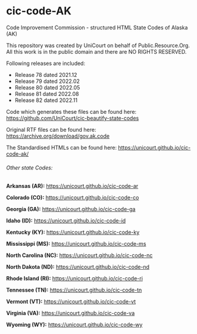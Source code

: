 # cic-code-AK

Code Improvement Commission - structured HTML State Codes of Alaska (AK)

This repository was created by UniCourt on behalf of Public.Resource.Org. All this work is in the public domain and there are NO RIGHTS RESERVED.

Following releases are included:

 * Release 78 dated 2021.12
 * Release 79 dated 2022.02
 * Release 80 dated 2022.05
 * Release 81 dated 2022.08
 * Release 82 dated 2022.11

 

Code which generates these files can be found here: https://github.com/UniCourt/cic-beautify-state-codes

Original RTF files can be found here: https://archive.org/download/gov.ak.code

The Standardised HTMLs can be found here: https://unicourt.github.io/cic-code-ak/

 ###### Other state Codes:


 **Arkansas (AR):** https://unicourt.github.io/cic-code-ar

 **Colorado (CO):** https://unicourt.github.io/cic-code-co

 **Georgia (GA):** https://unicourt.github.io/cic-code-ga
 
 **Idaho (ID):** https://unicourt.github.io/cic-code-id
 
 **Kentucky (KY):** https://unicourt.github.io/cic-code-ky
 
 **Mississippi (MS):** https://unicourt.github.io/cic-code-ms
 
 **North Carolina (NC):** https://unicourt.github.io/cic-code-nc

 **North Dakota (ND):** https://unicourt.github.io/cic-code-nd

**Rhode Island (RI):** https://unicourt.github.io/cic-code-ri 

 **Tennessee (TN):** https://unicourt.github.io/cic-code-tn
 
 **Vermont (VT):** https://unicourt.github.io/cic-code-vt  

 **Virginia (VA):** https://unicourt.github.io/cic-code-va

 **Wyoming (WY):** https://unicourt.github.io/cic-code-wy
